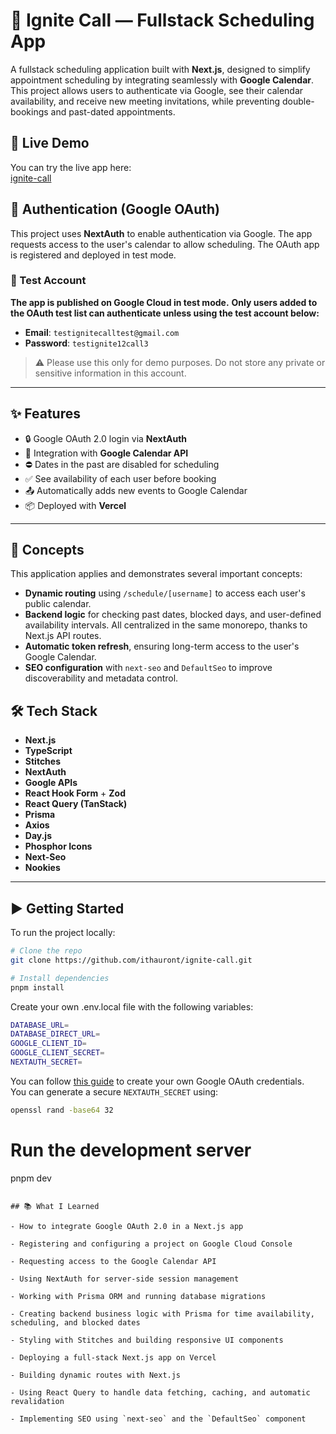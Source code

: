 # 📅 Ignite Call — Fullstack Scheduling App

A fullstack scheduling application built with **Next.js**, designed to simplify appointment scheduling by integrating seamlessly with **Google Calendar**. This project allows users to authenticate via Google, see their calendar availability, and receive new meeting invitations, while preventing double-bookings and past-dated appointments.

## 🔗 Live Demo

You can try the live app here:  
[ignite-call](https://ignite-call-six-wheat.vercel.app)


## 🔐 Authentication (Google OAuth)

This project uses **NextAuth** to enable authentication via Google. The app requests access to the user's calendar to allow scheduling. The OAuth app is registered and deployed in test mode.

### 🧪 Test Account

**The app is published on Google Cloud in test mode.**
**Only users added to the OAuth test list can authenticate unless using the test account below:**

- **Email**: `testignitecalltest@gmail.com`  
- **Password**: `testignite12call3`

> ⚠️ Please use this only for demo purposes. Do not store any private or sensitive information in this account.

---

## ✨ Features

- 🔒 Google OAuth 2.0 login via **NextAuth**
- 📆 Integration with **Google Calendar API**
- ⛔️ Dates in the past are disabled for scheduling
- ✅ See availability of each user before booking
- 📤 Automatically adds new events to Google Calendar
- 📦 Deployed with **Vercel**

---

## 🧬 Concepts

This application applies and demonstrates several important concepts:

- **Dynamic routing** using `/schedule/[username]` to access each user's public calendar.
- **Backend logic** for checking past dates, blocked days, and user-defined availability intervals. All centralized in the same monorepo, thanks to Next.js API routes.
- **Automatic token refresh**, ensuring long-term access to the user's Google Calendar.
- **SEO configuration** with `next-seo` and `DefaultSeo` to improve discoverability and metadata control.




## 🛠️ Tech Stack

- **Next.js** 
- **TypeScript**
- **Stitches** 
- **NextAuth** 
- **Google APIs** 
- **React Hook Form** + **Zod** 
- **React Query (TanStack)**
- **Prisma**
- **Axios**
- **Day.js** 
- **Phosphor Icons** 
- **Next-Seo**
- **Nookies**

---

## ▶️ Getting Started

To run the project locally:

```bash
# Clone the repo
git clone https://github.com/ithauront/ignite-call.git

# Install dependencies
pnpm install
```

Create your own .env.local file with the following variables:

```bash
DATABASE_URL=
DATABASE_DIRECT_URL=
GOOGLE_CLIENT_ID=
GOOGLE_CLIENT_SECRET=
NEXTAUTH_SECRET=
```
You can follow [this guide](https://next-auth.js.org/getting-started/introduction) to create your own Google OAuth credentials.  
You can generate a secure `NEXTAUTH_SECRET` using:

```bash
openssl rand -base64 32
```


# Run the development server
pnpm dev
```

## 📚 What I Learned

- How to integrate Google OAuth 2.0 in a Next.js app

- Registering and configuring a project on Google Cloud Console

- Requesting access to the Google Calendar API

- Using NextAuth for server-side session management

- Working with Prisma ORM and running database migrations

- Creating backend business logic with Prisma for time availability, scheduling, and blocked dates

- Styling with Stitches and building responsive UI components

- Deploying a full-stack Next.js app on Vercel

- Building dynamic routes with Next.js

- Using React Query to handle data fetching, caching, and automatic revalidation

- Implementing SEO using `next-seo` and the `DefaultSeo` component













